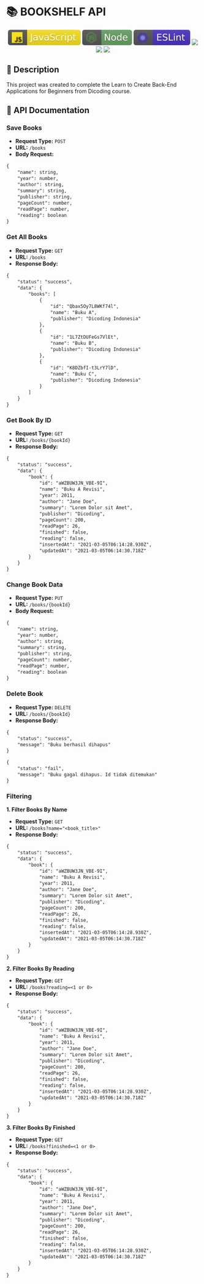 # 📚 BOOKSHELF API

<div align="center">

[![javascript](./javascript.svg)](https://badges.aleen42.com/src/javascript.svg) [![node](./node.svg)](https://badges.aleen42.com/src/node.svg) [![eslint](./eslint.svg)](https://badges.aleen42.com/src/eslint.svg)
<a href="https://nodemon.io"><img src="https://img.shields.io/badge/-nodemon-brightgreen"></a> <a href="https://github.com/ai/nanoid"><img src="https://img.shields.io/badge/-nanoid-green"></a> <a href="https://github.com/hapijs/hapi"><img src="https://img.shields.io/badge/-@hapi/hapi-orange"></a>

</div>

## 📄 Description

This project was created to complete the Learn to Create Back-End Applications for Beginners from Dicoding course.

## 📑 API Documentation

### Save Books

-   **Request Type:** `POST`
-   **URL:** `/books`
-   **Body Request:**

```
{
    "name": string,
    "year": number,
    "author": string,
    "summary": string,
    "publisher": string,
    "pageCount": number,
    "readPage": number,
    "reading": boolean
}
```

### Get All Books

-   **Request Type:** `GET`
-   **URL:** `/books`
-   **Response Body:**

```
{
    "status": "success",
    "data": {
        "books": [
            {
                "id": "Qbax5Oy7L8WKf74l",
                "name": "Buku A",
                "publisher": "Dicoding Indonesia"
            },
            {
                "id": "1L7ZtDUFeGs7VlEt",
                "name": "Buku B",
                "publisher": "Dicoding Indonesia"
            },
            {
                "id": "K8DZbfI-t3LrY7lD",
                "name": "Buku C",
                "publisher": "Dicoding Indonesia"
            }
        ]
    }
}
```

### Get Book By ID

-   **Request Type:** `GET`
-   **URL:** `/books/{bookId}`
-   **Response Body:**

```
{
    "status": "success",
    "data": {
        "book": {
            "id": "aWZBUW3JN_VBE-9I",
            "name": "Buku A Revisi",
            "year": 2011,
            "author": "Jane Doe",
            "summary": "Lorem Dolor sit Amet",
            "publisher": "Dicoding",
            "pageCount": 200,
            "readPage": 26,
            "finished": false,
            "reading": false,
            "insertedAt": "2021-03-05T06:14:28.930Z",
            "updatedAt": "2021-03-05T06:14:30.718Z"
        }
    }
}
```

### Change Book Data

-   **Request Type:** `PUT`
-   **URL:** `/books/{bookId}`
-   **Body Request:**

```
{
    "name": string,
    "year": number,
    "author": string,
    "summary": string,
    "publisher": string,
    "pageCount": number,
    "readPage": number,
    "reading": boolean
}
```

### Delete Book

-   **Request Type:** `DELETE`
-   **URL:** `/books/{bookId}`
-   **Response Body:**

```
{
    "status": "success",
    "message": "Buku berhasil dihapus"
}
```

```
{
    "status": "fail",
    "message": "Buku gagal dihapus. Id tidak ditemukan"
}
```

### Filtering

**1. Filter Books By Name**
-   **Request Type:** `GET`
-   **URL:** `/books?name="<book_title>"`
-   **Response Body:**

```
{
    "status": "success",
    "data": {
        "book": {
            "id": "aWZBUW3JN_VBE-9I",
            "name": "Buku A Revisi",
            "year": 2011,
            "author": "Jane Doe",
            "summary": "Lorem Dolor sit Amet",
            "publisher": "Dicoding",
            "pageCount": 200,
            "readPage": 26,
            "finished": false,
            "reading": false,
            "insertedAt": "2021-03-05T06:14:28.930Z",
            "updatedAt": "2021-03-05T06:14:30.718Z"
        }
    }
}
```

**2. Filter Books By Reading**
-   **Request Type:** `GET`
-   **URL:** `/books?reading=<1 or 0>`
-   **Response Body:**

```
{
    "status": "success",
    "data": {
        "book": {
            "id": "aWZBUW3JN_VBE-9I",
            "name": "Buku A Revisi",
            "year": 2011,
            "author": "Jane Doe",
            "summary": "Lorem Dolor sit Amet",
            "publisher": "Dicoding",
            "pageCount": 200,
            "readPage": 26,
            "finished": false,
            "reading": false,
            "insertedAt": "2021-03-05T06:14:28.930Z",
            "updatedAt": "2021-03-05T06:14:30.718Z"
        }
    }
}
```

**3. Filter Books By Finished**
-   **Request Type:** `GET`
-   **URL:** `/books?finished=<1 or 0>`
-   **Response Body:**

```
{
    "status": "success",
    "data": {
        "book": {
            "id": "aWZBUW3JN_VBE-9I",
            "name": "Buku A Revisi",
            "year": 2011,
            "author": "Jane Doe",
            "summary": "Lorem Dolor sit Amet",
            "publisher": "Dicoding",
            "pageCount": 200,
            "readPage": 26,
            "finished": false,
            "reading": false,
            "insertedAt": "2021-03-05T06:14:28.930Z",
            "updatedAt": "2021-03-05T06:14:30.718Z"
        }
    }
}
```